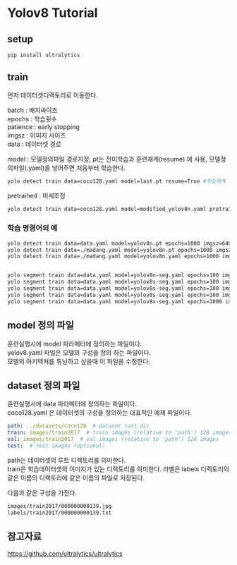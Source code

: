 # Yolov8 Tutorial

## setup

```bash
pip install ultralytics
```

## train


먼저 데이터셋디랙토리로 이동한다.   

batch : 배치싸이즈  
epochs : 학습횟수  
patience : early stopping  
imgsz : 이미지 사이즈  
data : 데이터셋 경로  

model : 모델정의파일 경로지정, pt는 전이학습과 훈련재계(resume) 에 사용, 모델정의파일(.yaml)을 넣어주면 처음부터 학습한다.    
```bash
yolo detect train data=coco128.yaml model=last.pt resume=True #학습재계
```

pretrained :  미세조정

```bash 
yolo detect train data=coco128.yaml model=modified_yolov8n.yaml pretrained=yolov8n.pt epochs=100 imgsz=640
```

### 학습 명령어의 예  

```bash
yolo detect train data=data.yaml model=yolov8n.pt epochs=1000 imgsz=640 patience=200 batch=32
yolo detect train data=./madang.yaml model=yolov8n.pt epochs=1000 imgsz=640 batch=64 patience=200
yolo detect train data=./madang.yaml model=yolov8n.yaml epochs=1000 imgsz=640 batch=64 patience=200


yolo segment train data=data.yaml model=yolov8n-seg.yaml epochs=100 imgsz=640 batch=64 patience=200  pretrained=yolov8n-seg.pt
yolo segment train data=data.yaml model=yolov8s-seg.yaml epochs=100 imgsz=640 batch=32 patience=200  pretrained=yolov8s-seg.pt
yolo segment train data=data.yaml model=yolov8s-seg.yaml epochs=100 imgsz=640 batch=16 patience=200  pretrained=yolov8s-seg.pt
yolo segment train data=data.yaml model=yolov8s-seg.yaml epochs=100 imgsz=640 batch=16 patience=200  pretrained=yolov8s-seg.pt
yolo segment train data=data.yaml model=yolov8x-seg.yaml epochs=1000 imgsz=640 batch=4 patience=200
```

## model 정의 파일

훈련실행시에 model 파라메터에 정의하는 파일이다.  
yolov8.yaml 파일은 모델의 구성을 정의 하는 파일이다.  
모델의 아키텍쳐를 튜닝하고 싶을때 이 파일을 수정한다.  

## dataset 정의 파일

훈련실행시에 data 파라메터에 정의하는 파일이다.  
coco128.yaml 은 데이터셋의 구성을 정의하는 대표적인 예제 파일이다.

```yaml
path: ../datasets/coco128  # dataset root dir
train: images/train2017  # train images (relative to 'path') 128 images
val: images/train2017  # val images (relative to 'path') 128 images
test:  # test images (optional)
```
path는 데이터셋의 루트 디렉토리를 의미한다.  
train은 학습데이터셋의 이미지가 있는 디렉토리를 의미한다. 라벨은 labels 디렉토리의 같은 이름의 디랙토리에 같은 이름의 파일로 저장된다.  

다음과 같은 구성을 가진다.
```txt
images/train2017/000000000139.jpg
labels/train2017/000000000139.txt
```


## 참고자료
https://github.com/ultralytics/ultralytics
